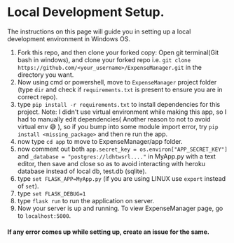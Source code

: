 ﻿# Local Development Setup.

The instructions on this page will guide you in setting up a local development
environment in Windows OS.

1. Fork this repo, and then clone your forked copy:
Open git terminal(Git bash in windows), and clone your forked repo i.e. `git clone https://github.com/<your_username>/ExpenseManager.git` in the directory you want.
2. Now using cmd or powershell, move to `ExpenseManager` project folder (type `dir` and check if `requirements.txt` is present to ensure you are in correct repo).
3. type `pip install -r requirements.txt` to install dependencies for this project. Note: I didn't use virtual environment while making this app, so I had to manually edit dependencies( Another reason to not to avoid virtual env 😅 ), so if you bump into some module import error, try `pip install <missing_package>` and then re run the app. 
4. now type `cd app` to move to ExpenseManager/app folder.
5. now comment out both `app.secret_key = os.environ["APP_SECRET_KEY"]` and `_database = "postgres://ldhtwsrl...."` in MyApp.py with a text editor, then save and close so as to avoid interacting with heroku database instead of local db, test.db (sqlite).
6. type `set FLASK_APP=MyApp.py` (if you are using LINUX use `export` instead of `set`).
7. type `set FLASK_DEBUG=1`
8. type `flask run` to run the application on server.
9. Now your server is up and running. To view ExpenseManager page, go to `localhost:5000`.

#### If any error comes up while setting up, create an issue for the same.
